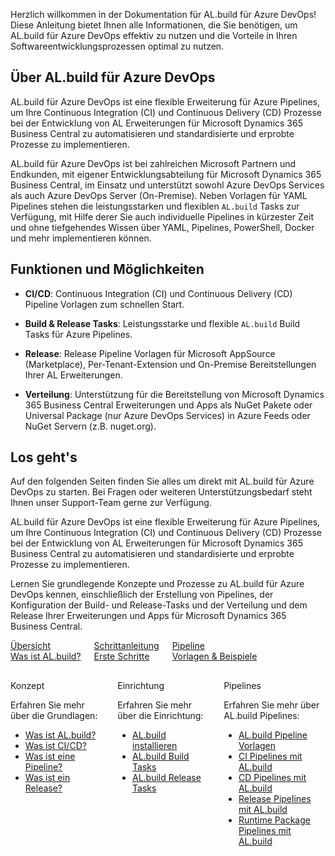 Herzlich willkommen in der Dokumentation für AL.build für Azure DevOps! Diese Anleitung bietet Ihnen alle Informationen, die Sie benötigen, um AL.build für Azure DevOps effektiv zu nutzen und die Vorteile in Ihren Softwareentwicklungsprozessen optimal zu nutzen.

## Über AL.build für Azure DevOps

AL.build für Azure DevOps ist eine flexible Erweiterung für Azure Pipelines, um Ihre Continuous Integration (CI) und Continuous Delivery (CD) Prozesse bei der Entwicklung von AL Erweiterungen für Microsoft Dynamics 365 Business Central zu automatisieren und standardisierte und erprobte Prozesse zu implementieren.

AL.build für Azure DevOps ist bei zahlreichen Microsoft Partnern und Endkunden, mit eigener Entwicklungsabteilung für Microsoft Dynamics 365 Business Central, im Einsatz und unterstützt sowohl Azure DevOps Services als auch Azure DevOps Server (On-Premise). Neben Vorlagen für YAML Pipelines stehen die leistungsstarken und flexiblen `AL.build` Tasks zur Verfügung, mit Hilfe derer Sie auch individuelle Pipelines in kürzester Zeit und ohne tiefgehendes Wissen über YAML, Pipelines, PowerShell, Docker und mehr implementieren können.

## Funktionen und Möglichkeiten

- **CI/CD**: Continuous Integration (CI) und Continuous Delivery (CD) Pipeline Vorlagen zum schnellen Start.

- **Build & Release Tasks**: Leistungsstarke und flexible `AL.build` Build Tasks für Azure Pipelines.

- **Release**: Release Pipeline Vorlagen für Microsoft AppSource (Marketplace), Per-Tenant-Extension und On-Premise Bereitstellungen Ihrer AL Erweiterungen.

- **Verteilung**: Unterstützung für die Bereitstellung von Microsoft Dynamics 365 Business Central Erweiterungen und Apps als NuGet Pakete oder Universal Package (nur Azure DevOps Services) in Azure Feeds oder NuGet Servern (z.B. nuget.org).

## Los geht's

Auf den folgenden Seiten finden Sie alles um direkt mit AL.build für Azure DevOps zu starten. Bei Fragen oder weiteren Unterstützungsbedarf steht Ihnen unser Support-Team gerne zur Verfügung.

AL.build für Azure DevOps ist eine flexible Erweiterung für Azure Pipelines, um Ihre Continuous Integration (CI) und Continuous Delivery (CD) Prozesse bei der Entwicklung von AL Erweiterungen für Microsoft Dynamics 365 Business Central zu automatisieren und standardisierte und erprobte Prozesse zu implementieren.

Lernen Sie grundlegende Konzepte und Prozesse zu AL.build für Azure DevOps kennen, einschließlich der Erstellung von Pipelines, der Konfiguration der Build- und Release-Tasks und der Verteilung und dem Release Ihrer Erweiterungen und Apps für Microsoft Dynamics 365 Business Central.

<div class="columns">
    <div>
        <a href="al-build-whatis/">
            <div>
                <div><i class="fa-duotone fa-map"></i></div>
                <div>&Uuml;bersicht</div>
                <div>Was ist AL.build?</div>
            </div>
        </a>
    </div>
    <div>
        <a href="get-started/">
            <div>
                <div><i class="fa-duotone fa-ballot-check"></i></div>
                <div>Schrittanleitung</div>
                <div>Erste Schritte</div>
            </div>
        </a>
    </div>
    <div>
        <a href="templates/">
            <div>
                <div><i class="fa-duotone fa-book-open-cover"></i></div>
                <div>Pipeline</div>
                <div>Vorlagen & Beispiele</div>
            </div>
        </a>
    </div>
</div>

<div class="columns" style="margin-top: 30px;">
    <div>
        <span class="columns-title">Konzept</span>
        <p>
            Erfahren Sie mehr über die Grundlagen:
            <ul class="fa-ul">
                <li><span class="fa-li"><i class="fa-solid fa-pen-ruler"></i></span><a href="al-build-whatis/">Was ist AL.build?</a></li>
                <li><span class="fa-li"><i class="fa-solid fa-sitemap"></i></span><a href="al-build-whatis/#cicd">Was ist CI/CD?</a></li>
                <li><span class="fa-li"><i class="fa-solid fa-sitemap"></i></span><a href="al-build-whatis/#pipeline">Was ist eine Pipeline?</a></li>
                <li><span class="fa-li"><i class="fa-solid fa-sitemap"></i></span><a href="al-build-whatis/#release">Was ist ein Release?</a></li>
            </ul>            
        </p>
    </div>
    <div>
        <span class="columns-title">Einrichtung</span>
        <p>
            Erfahren Sie mehr über die Einrichtung:
            <ul class="fa-ul">
                <li><span class="fa-li"><i class="fa-solid fa-screwdriver-wrench"></i></span><a href="install-and-setup/">AL.build installieren</a></li>
                <li><span class="fa-li"><i class="fa-solid fa-gear"></i></span><a href="install-and-setup/#build-tasks">AL.build Build Tasks</a></li>
                <li><span class="fa-li"><i class="fa-solid fa-gear"></i></span><a href="install-and-setup/#release-task">AL.build Release Tasks</a></li>
            </ul>
        </p>
    </div>
    <div>
         <span class="columns-title">Pipelines</span>
             <p>
                Erfahren Sie mehr über AL.build Pipelines:
                <ul class="fa-ul">
                    <li><span class="fa-li"><i class="fa-solid fa-print"></i></span><a href="templates/">AL.build Pipeline Vorlagen</a></li>
                    <li><span class="fa-li"><i class="fa-solid fa-user-plus"></i></span><a href="#">CI Pipelines mit AL.build</a></li>
                    <li><span class="fa-li"><i class="fa-solid fa-user-plus"></i></span><a href="#">CD Pipelines mit AL.build</a></li>
                    <li><span class="fa-li"><i class="fa-solid fa-user-plus"></i></span><a href="#">Release Pipelines mit AL.build</a></li>
                    <li><span class="fa-li"><i class="fa-solid fa-user-plus"></i></span><a href="#">Runtime Package Pipelines mit AL.build</a></li>
                </ul>
            </p>
    </div>
</div>